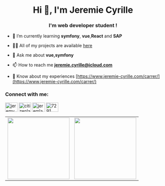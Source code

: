 <h1 align="center">Hi 👋, I'm Jeremie Cyrille</h1>
<h3 align="center">I'm web developer student !</h3>

- 🌱 I’m currently learning **symfony**, **vue**,**React** and **SAP** 

- 👨‍💻 All of my projects are available [here](https://www.jeremie-cyrille.com/project)

- 💬 Ask me about **vue,symfony**

- 📫 How to reach me **jeremie.cyrille@icloud.com**

- 📄 Know about my experiences [https://www.jeremie-cyrille.com/carrer/](https://www.jeremie-cyrille.com/carrer/)

<h3 align="left">Connect with me:</h3>
<p align="left">
<a href="https://twitter.com/jeremy_cyrile" target="blank"><img align="center" src="https://raw.githubusercontent.com/rahuldkjain/github-profile-readme-generator/master/src/images/icons/Social/twitter.svg" alt="jeremy_cyrile" height="30" width="40" /></a>
<a href="https://stackoverflow.com/users/citizenlab" target="blank"><img align="center" src="https://raw.githubusercontent.com/rahuldkjain/github-profile-readme-generator/master/src/images/icons/Social/stack-overflow.svg" alt="citizenlab" height="30" width="40" /></a>
<a href="https://instagram.com/jeremlands" target="blank"><img align="center" src="https://raw.githubusercontent.com/rahuldkjain/github-profile-readme-generator/master/src/images/icons/Social/instagram.svg" alt="jeremlands" height="30" width="40" /></a>
<a href="https://discord.gg/7291" target="blank"><img align="center" src="https://raw.githubusercontent.com/rahuldkjain/github-profile-readme-generator/master/src/images/icons/Social/discord.svg" alt="7291" height="30" width="40" /></a>
</p>

<table cellpadding="0">
  <tr style="padding: 0">
      <td valign="top"><img height="200" src="https://github-readme-stats.vercel.app/api?username=JeremCy&show_icons=true&theme=tokyonight"/></td>
<td valign="top"><img height="200" src="https://github-readme-stats.vercel.app/api/top-langs/?username=JeremCy&layout=compact&show_icons=true&theme=tokyonight"/></td>
  </tr>
</table>

  
